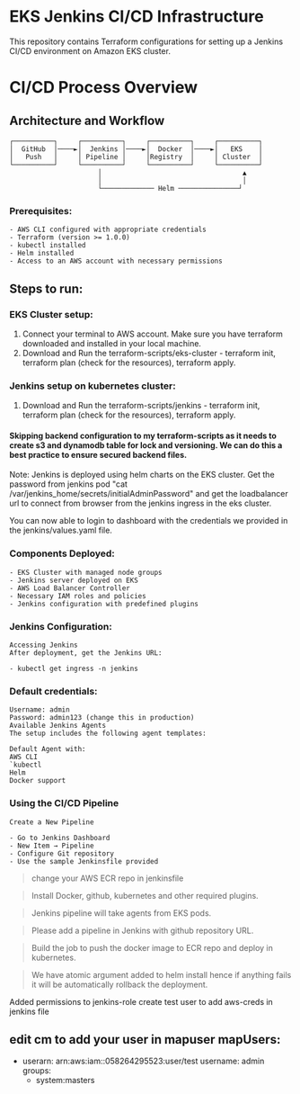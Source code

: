 # EKS Jenkins CI/CD Infrastructure

This repository contains Terraform configurations for setting up a Jenkins CI/CD environment on Amazon EKS cluster.

# CI/CD Process Overview

## Architecture and Workflow
```ascii
┌──────────┐     ┌──────────┐     ┌──────────┐     ┌──────────┐
│  GitHub  │────►│  Jenkins │────►│  Docker  │────►│   EKS    │
│   Push   │     │ Pipeline │     │Registry  │     │ Cluster  │
└──────────┘     └──────────┘     └──────────┘     └──────────┘
                      │                                   ▲
                      │                                   │
                      └───────────── Helm ───────────────┘
```


### Prerequisites:
    - AWS CLI configured with appropriate credentials
    - Terraform (version >= 1.0.0)
    - kubectl installed
    - Helm installed
    - Access to an AWS account with necessary permissions

## Steps to run:

### EKS Cluster setup:
1. Connect your terminal to AWS account. Make sure you have terraform downloaded and installed in your local machine.
2. Download and Run the terraform-scripts/eks-cluster - terraform init, terraform plan (check for the resources), terraform apply.

### Jenkins setup on kubernetes cluster:
1. Download and Run the terraform-scripts/jenkins - terraform init, terraform plan (check for the resources), terraform apply.

#### Skipping backend configuration to my terraform-scripts as it needs to create s3 and dynamodb table for lock and versioning. We can do this a best practice to ensure secured backend files.

Note: Jenkins is deployed using helm charts on the EKS cluster. Get the password from jenkins pod "cat /var/jenkins_home/secrets/initialAdminPassword" and get the loadbalancer url to connect from browser from the jenkins ingress in the eks cluster.

You can now able to login to dashboard with the credentials we provided in the jenkins/values.yaml file.

### Components Deployed:
    - EKS Cluster with managed node groups
    - Jenkins server deployed on EKS
    - AWS Load Balancer Controller
    - Necessary IAM roles and policies
    - Jenkins configuration with predefined plugins
    
    
### Jenkins Configuration:
    Accessing Jenkins
    After deployment, get the Jenkins URL:

    - kubectl get ingress -n jenkins


    
### Default credentials:

    Username: admin
    Password: admin123 (change this in production)
    Available Jenkins Agents
    The setup includes the following agent templates:

    Default Agent with:
    AWS CLI
    `kubectl
    Helm
    Docker support
    
### Using the CI/CD Pipeline
    Create a New Pipeline

    - Go to Jenkins Dashboard
    - New Item → Pipeline
    - Configure Git repository
    - Use the sample Jenkinsfile provided

> change your AWS ECR repo in jenkinsfile

> Install Docker, github, kubernetes and other required plugins.

> Jenkins pipeline will take agents from EKS pods.

> Please add a pipeline in Jenkins with github repository URL.

> Build the job to push the docker image to ECR repo and deploy in kubernetes.

> We have atomic argument added to helm install hence if anything fails it will be automatically rollback the deployment.

Added permissions to jenkins-role 
create test user to add aws-creds in jenkins file

edit cm to add your user in mapuser
mapUsers:
----
- userarn: arn:aws:iam::058264295523:user/test
  username: admin
  groups:
  - system:masters